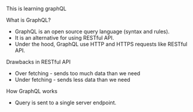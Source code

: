 This is learning graphQL

What is GraphQL?
  * GraphQL is an open source query language (syntax and rules).
  * It is an alternative for using RESTful API.
  * Under the hood, GraphQL use HTTP and HTTPS requests like RESTful API.

Drawbacks in RESTful API
  * Over fetching - sends too much data than we need
  * Under fetching - sends less data than we need

How GraphQL works
  * Query is sent to a single server endpoint.
